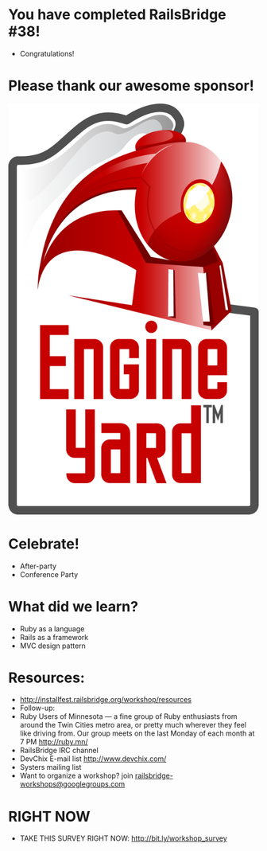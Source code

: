 <!SLIDE bullets incremental>
# You have completed RailsBridge #38!
* Congratulations!


<!SLIDE bullets>
# Please thank our awesome sponsor!
![EngineYard](img/ey_logo_rgb.png)

<!SLIDE bullets>
# Celebrate!
* After-party 
* Conference Party

<!SLIDE bullets>
# What did we learn?
* Ruby as a language
* Rails as a framework
* MVC design pattern

<!SLIDE bullets>
# Resources:
* http://installfest.railsbridge.org/workshop/resources
* Follow-up:
* Ruby Users of Minnesota — a fine group of Ruby enthusiasts from around the Twin Cities metro area, or pretty much wherever they feel like driving from. Our group meets on the last Monday of each month at 7 PM http://ruby.mn/
* RailsBridge IRC channel
* DevChix E-mail list http://www.devchix.com/
* Systers mailing list
* Want to organize a workshop? join railsbridge-workshops@googlegroups.com

<!SLIDE bullets>
# RIGHT NOW
* TAKE THIS SURVEY RIGHT NOW: http://bit.ly/workshop_survey 
